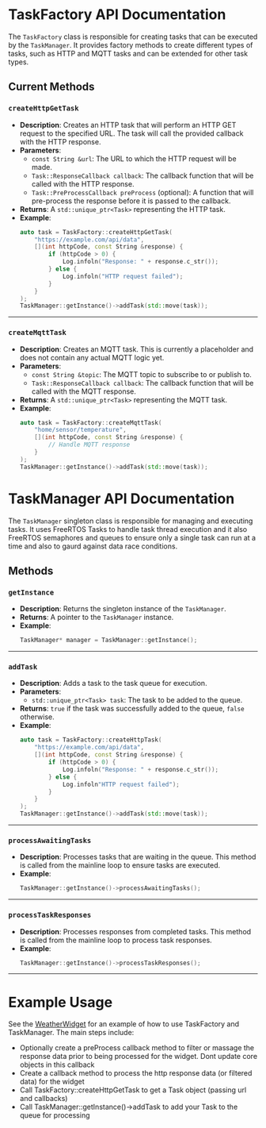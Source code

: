 # TaskFactory API Documentation

The `TaskFactory` class is responsible for creating tasks that can be executed by the `TaskManager`. It provides factory methods to create different types of tasks, such as HTTP and MQTT tasks and can be extended for other task types.

## Current Methods

### `createHttpGetTask`

- **Description**: Creates an HTTP task that will perform an HTTP GET request to the specified URL. The task will call the provided callback with the HTTP response.
- **Parameters**:
  - `const String &url`: The URL to which the HTTP request will be made.
  - `Task::ResponseCallback callback`: The callback function that will be called with the HTTP response.
  - `Task::PreProcessCallback preProcess` (optional): A function that will pre-process the response before it is passed to the callback.
- **Returns**: A `std::unique_ptr<Task>` representing the HTTP task.
- **Example**:
  ```cpp
  auto task = TaskFactory::createHttpGetTask(
      "https://example.com/api/data",
      [](int httpCode, const String &response) {
          if (httpCode > 0) {
              Log.infoln("Response: " + response.c_str());
          } else {
              Log.infoln("HTTP request failed");
          }
      }
  );
  TaskManager::getInstance()->addTask(std::move(task));
  ```

---

### `createMqttTask`

- **Description**: Creates an MQTT task. This is currently a placeholder and does not contain any actual MQTT logic yet.
- **Parameters**:
  - `const String &topic`: The MQTT topic to subscribe to or publish to.
  - `Task::ResponseCallback callback`: The callback function that will be called with the MQTT response.
- **Returns**: A `std::unique_ptr<Task>` representing the MQTT task.
- **Example**:
  ```cpp
  auto task = TaskFactory::createMqttTask(
      "home/sensor/temperature",
      [](int httpCode, const String &response) {
          // Handle MQTT response
      }
  );
  TaskManager::getInstance()->addTask(std::move(task));
  ```

# TaskManager API Documentation

The `TaskManager` singleton class is responsible for managing and executing tasks. It uses FreeRTOS Tasks to handle task thread execution and it also FreeRTOS semaphores and queues to ensure only a single task can run at a time and also to gaurd against data race conditions.

## Methods

### `getInstance`

- **Description**: Returns the singleton instance of the `TaskManager`.
- **Returns**: A pointer to the `TaskManager` instance.
- **Example**:
  ```cpp
  TaskManager* manager = TaskManager::getInstance();
  ```

---

### `addTask`

- **Description**: Adds a task to the task queue for execution.
- **Parameters**:
  - `std::unique_ptr<Task> task`: The task to be added to the queue.
- **Returns**: `true` if the task was successfully added to the queue, `false` otherwise.
- **Example**:
  ```cpp
  auto task = TaskFactory::createHttpTask(
      "https://example.com/api/data",
      [](int httpCode, const String &response) {
          if (httpCode > 0) {
              Log.infoln("Response: " + response.c_str());
          } else {
              Log.infoln"HTTP request failed");
          }
      }
  );
  TaskManager::getInstance()->addTask(std::move(task));
  ```

---

### `processAwaitingTasks`

- **Description**: Processes tasks that are waiting in the queue. This method is called from the mainline loop to ensure tasks are executed.
- **Example**:
  ```cpp
  TaskManager::getInstance()->processAwaitingTasks();
  ```

---

### `processTaskResponses`

- **Description**: Processes responses from completed tasks. This method is called from the mainline loop to process task responses.
- **Example**:
  ```cpp
  TaskManager::getInstance()->processTaskResponses();
  ```

---

# Example Usage

See the [WeatherWidget](/firmware/src/widgets/weatherwidget/WeatherWidget.cpp) for an example of how to use TaskFactory and TaskManager. The main steps include:

- Optionally create a preProcess callback method to filter or massage the response data prior to being processed for the widget. Dont update core objects in this callback
- Create a callback method to process the http response data (or filtered data) for the widget
- Call TaskFactory::createHttpGetTask to get a Task object (passing url and callbacks)
- Call TaskManager::getInstance()->addTask to add your Task to the queue for processing
